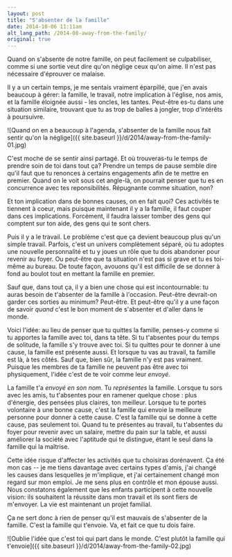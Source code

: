 ```yaml
---
layout: post
title: "S'absenter de la famille"
date: 2014-10-06 11:11am
alt_lang_path: /2014-08-away-from-the-family/
original: true
---
```


Quand on s'absente de notre famille, on peut facilement se culpabiliser, comme si une sortie veut dire qu'on néglige ceux qu'on aime. Il n'est pas nécessaire d'éprouver ce malaise.

Il y a un certain temps, je me sentais vraiment éparpillé, que j'en avais beaucoup à gérer: la famille, le travail, notre implication à l'église, nos amis, et la famille éloignée aussi - les oncles, les tantes. Peut-être es-tu dans une situation similaire, trouvant que tu as trop de balles à jongler, trop d'intérêts à poursuivre.

![Quand on en a beaucoup à l'agenda, s'absenter de la famille nous fait sentir qu'on la néglige]({{ site.baseurl }}/d/2014/away-from-the-family-01.jpg)

C'est moche de se sentir ainsi partagé. Et où trouveras-tu le temps de prendre soin de toi dans tout ça? Prendre un temps de pause semble dire qu'il faut que tu renonces à certains engagements afin de te mettre en premier. Quand on le voit sous cet angle-là, on pourrait penser que tu es en concurrence avec tes reponsibilités. Répugnante comme situation, non?

Et ton implication dans de bonnes causes, on en fait quoi? Ces activités te tiennent à coeur, mais puisque maintenant il y a la famille, il faut couper dans ces implications. Forcément, il faudra laisser tomber des gens qui comptent sur ton aide, des gens qui te sont chers.

Puis il y a le travail. Le problème c'est que ça devient beaucoup plus qu'un simple travail. Parfois, c'est un univers complètement séparé, où tu adoptes une nouvelle personnalité et tu y joues un rôle que tu dois abandoner pour revenir au foyer. Ou peut-être que ta situation n'est pas si grave et tu es toi-même au bureau. De toute façon, avouons qu'il est difficile de se donner à fond au boulot tout en mettant la famille en premier.

Sauf que, dans tout ça, il y a bien une chose qui est incontournable: tu auras besoin de t'absenter de la famille à l'occasion. Peut-être devrait-on garder ces sorties au minimum? Peut-être. Et peut-être qu'il y a une façon de savoir _quand_ c'est le bon moment de s'absenter et d'aller dans le monde.

<!-- MORE -->

Voici l'idée: au lieu de penser que tu quittes la famille, penses-y comme si tu apportes la famille avec toi, dans ta tête. Si tu t'absentes pour du temps de solitude, la famille s'y trouve avec toi. Si tu quittes pour te donner à une cause, la famille est présente aussi. Et lorsque tu vas au travail, ta famille est là, à tes côtés. Sauf que, bien sûr, la famille n'y est pas vraiment. Puisque les membres de ta famille ne peuvent pas être avec toi physiquement, l'idée c'est de te voir comme leur _envoyé_.

La famille t'a _envoyé en son nom_. Tu _représentes_ la famille. Lorsque tu sors avec les amis, tu t'absentes pour en ramener quelque chose : plus d'énergie, des pensées plus claires, ton meilleur. Lorsque tu te portes volontaire à une bonne cause, c'est la famille qui envoie la meilleure personne pour donner à cette cause. C'est la famille qui se donne à cette cause, pas seulement toi. Quand tu te présentes au travail, tu t'absentes du foyer pour revenir avec un salaire, mettre du pain sur la table, et aussi améliorer la société avec l'aptitude qui te distingue, étant le seul dans la famille qui la maîtrise.

Cette idée risque d'affecter les activités que tu choisiras dorénavent. Ça été mon cas -- je me tiens davantage avec certains types d'amis, j'ai changé les causes dans lesquelles je m'implique, et j'ai certainement changé mon regard sur mon emploi. Je me sens plus en contrôle et mon épouse aussi. Nous constatons également que les enfants participent à cette nouvelle vision: ils souhaitent la réussite dans mon travail et ils sont fiers de m'envoyer. La vie est maintenant un projet familial.

Ça ne sert donc à rien de penser qu'il est mauvais de s'absenter de la famille. C'est la famille qui t'envoie. Va, et fait ce que tu dois faire.

![Oublie l'idée que c'est toi qui part dans le monde. C'est plutôt la famille qui t'envoie]({{ site.baseurl }}/d/2014/away-from-the-family-02.jpg)
